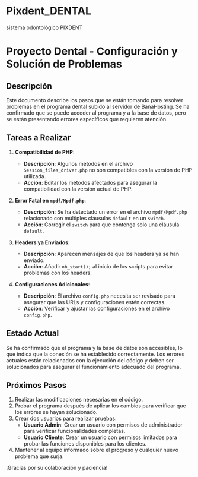 # Pixdent_DENTAL
sistema odontológico PIXDENT

# Proyecto Dental - Configuración y Solución de Problemas

## Descripción

Este documento describe los pasos que se están tomando para resolver problemas en el programa dental subido al servidor de BanaHosting. Se ha confirmado que se puede acceder al programa y a la base de datos, pero se están presentando errores específicos que requieren atención.

## Tareas a Realizar

1. **Compatibilidad de PHP**:
   - **Descripción**: Algunos métodos en el archivo `Session_files_driver.php` no son compatibles con la versión de PHP utilizada.
   - **Acción**: Editar los métodos afectados para asegurar la compatibilidad con la versión actual de PHP.

2. **Error Fatal en `mpdf/Mpdf.php`**:
   - **Descripción**: Se ha detectado un error en el archivo `mpdf/Mpdf.php` relacionado con múltiples cláusulas `default` en un `switch`.
   - **Acción**: Corregir el `switch` para que contenga solo una cláusula `default`.

3. **Headers ya Enviados**:
   - **Descripción**: Aparecen mensajes de que los headers ya se han enviado.
   - **Acción**: Añadir `ob_start();` al inicio de los scripts para evitar problemas con los headers.

4. **Configuraciones Adicionales**:
   - **Descripción**: El archivo `config.php` necesita ser revisado para asegurar que las URLs y configuraciones estén correctas.
   - **Acción**: Verificar y ajustar las configuraciones en el archivo `config.php`.

## Estado Actual

Se ha confirmado que el programa y la base de datos son accesibles, lo que indica que la conexión se ha establecido correctamente. Los errores actuales están relacionados con la ejecución del código y deben ser solucionados para asegurar el funcionamiento adecuado del programa.

## Próximos Pasos

1. Realizar las modificaciones necesarias en el código.
2. Probar el programa después de aplicar los cambios para verificar que los errores se hayan solucionado.
3. Crear dos usuarios para realizar pruebas:
   - **Usuario Admin**: Crear un usuario con permisos de administrador para verificar funcionalidades completas.
   - **Usuario Cliente**: Crear un usuario con permisos limitados para probar las funciones disponibles para los clientes.
4. Mantener al equipo informado sobre el progreso y cualquier nuevo problema que surja.

¡Gracias por su colaboración y paciencia!

